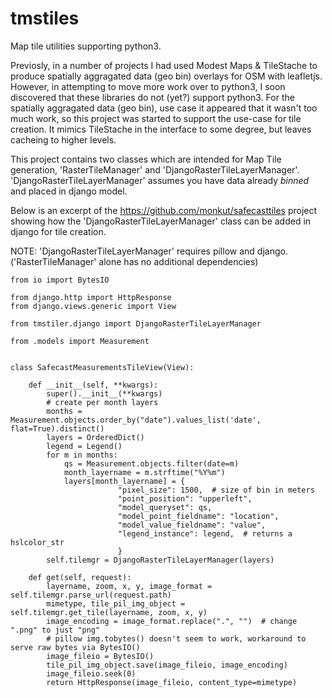 tmstiles
========

Map tile utilities supporting python3.

Previosly, in a number of projects I had used Modest Maps & TileStache to produce spatially aggragated data (geo bin) overlays for OSM with leafletjs.
However, in attempting to move more work over to python3, I soon discovered that these libraries do not (yet?) support python3.  For the spatially aggragated data (geo bin),
use case it appeared that it wasn't too much work, so this project was started to support the use-case for tile creation.  It mimics TileStache in the interface to some degree, but leaves cacheing to higher levels.

This project contains two classes which are intended for Map Tile generation, 'RasterTileManager' and 'DjangoRasterTileLayerManager'.
'DjangoRasterTileLayerManager' assumes you have data already *binned* and placed in django model.



Below is an excerpt of the https://github.com/monkut/safecasttiles project showing how the 'DjangoRasterTileLayerManager' class can be added in django for tile creation.

NOTE:  'DjangoRasterTileLayerManager' requires pillow and django.  ('RasterTileManager' alone has no additional dependencies)


```
from io import BytesIO

from django.http import HttpResponse
from django.views.generic import View

from tmstiler.django import DjangoRasterTileLayerManager

from .models import Measurement


class SafecastMeasurementsTileView(View):

    def __init__(self, **kwargs):
        super().__init__(**kwargs)
        # create per month layers
        months = Measurement.objects.order_by("date").values_list('date', flat=True).distinct()
        layers = OrderedDict()
        legend = Legend()
        for m in months:
            qs = Measurement.objects.filter(date=m)
            month_layername = m.strftime("%Y%m")
            layers[month_layername] = {
                        "pixel_size": 1500,  # size of bin in meters
                        "point_position": "upperleft",
                        "model_queryset": qs,
                        "model_point_fieldname": "location",
                        "model_value_fieldname": "value",
                        "legend_instance": legend,  # returns a hslcolor_str
                        }
        self.tilemgr = DjangoRasterTileLayerManager(layers)

    def get(self, request):
        layername, zoom, x, y, image_format = self.tilemgr.parse_url(request.path)
        mimetype, tile_pil_img_object = self.tilemgr.get_tile(layername, zoom, x, y)
        image_encoding = image_format.replace(".", "")  # change ".png" to just "png"
        # pillow img.tobytes() doesn't seem to work, workaround to serve raw bytes via BytesIO()
        image_fileio = BytesIO()  
        tile_pil_img_object.save(image_fileio, image_encoding)
        image_fileio.seek(0)
        return HttpResponse(image_fileio, content_type=mimetype)
```


